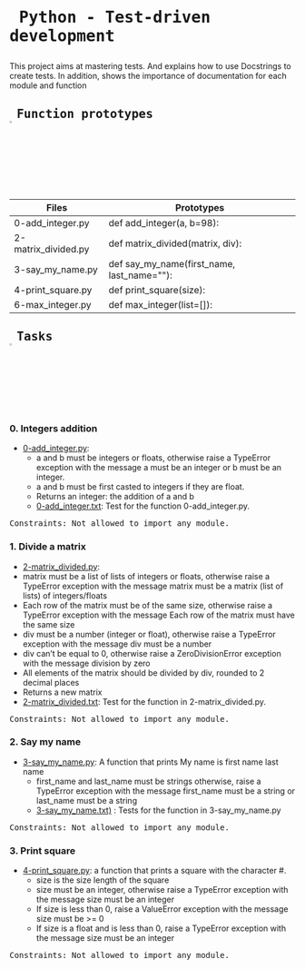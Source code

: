 # <pre> Python - Test-driven development </pre>
This project aims at mastering tests. And explains how to use Docstrings to create tests. In addition, shows the importance of documentation for each module and function
## <pre> Function prototypes    <img src="https://user-images.githubusercontent.com/107026397/209424557-72ec9e7b-8f5a-4c69-9136-2629ca6d2ab0.svg" width = 3% height= 3%> </pre>
| Files  | Prototypes |
| ------------- | ------------- |
|0-add_integer.py| def add_integer(a, b=98):|
|2-matrix_divided.py|def matrix_divided(matrix, div):|
|3-say_my_name.py|def say_my_name(first_name, last_name=""):|
|4-print_square.py|def print_square(size):|
|6-max_integer.py|def max_integer(list=[]):|
## <pre> Tasks   <img src="https://user-images.githubusercontent.com/107026397/209425131-1d190ca6-b53b-49a9-b00a-6d697c9e4473.svg" height=3% width=3%></pre>
### 0. Integers addition
* [0-add_integer.py](https://github.com/Bezawork-pr/alx-higher_level_programming/blob/master/0x07-python-test_driven_development/0-add_integer.py): 
  * a and b must be integers or floats, otherwise raise a TypeError exception with the message a must be an integer or b must be an integer.
  * a and b must be first casted to integers if they are float.
  * Returns an integer: the addition of a and b
  * [0-add_integer.txt](https://github.com/Bezawork-pr/alx-higher_level_programming/blob/master/0x07-python-test_driven_development/tests/0-add_integer.txt): Test for the function 0-add_integer.py.
<pre>
Constraints: Not allowed to import any module.
</pre>
### 1. Divide a matrix
* [2-matrix_divided.py](https://github.com/Bezawork-pr/alx-higher_level_programming/blob/master/0x07-python-test_driven_development/2-matrix_divided.py): 
 * matrix must be a list of lists of integers or floats, otherwise raise a TypeError exception with the message matrix must be a matrix (list of lists) of integers/floats
 * Each row of the matrix must be of the same size, otherwise raise a TypeError exception with the message Each row of the matrix must have the same size
 * div must be a number (integer or float), otherwise raise a TypeError exception with the message div must be a number
 * div can’t be equal to 0, otherwise raise a ZeroDivisionError exception with the message division by zero
 * All elements of the matrix should be divided by div, rounded to 2 decimal places
 * Returns a new matrix
* [2-matrix_divided.txt](https://github.com/Bezawork-pr/alx-higher_level_programming/blob/master/0x07-python-test_driven_development/tests/2-matrix_divided.txt): Test for the function in 2-matrix_divided.py.
 <pre>
Constraints: Not allowed to import any module.
</pre>
### 2. Say my name
* [3-say_my_name.py](https://github.com/Bezawork-pr/alx-higher_level_programming/blob/master/0x07-python-test_driven_development/3-say_my_name.py): A function that prints My name is first name last name
  * first_name and last_name must be strings otherwise, raise a TypeError exception with the message first_name must be a string or last_name must be a string
  * [3-say_my_name.txt)](https://github.com/Bezawork-pr/alx-higher_level_programming/blob/master/0x07-python-test_driven_development/tests/3-say_my_name.txt) : Tests for the function in 3-say_my_name.py
 <pre>
Constraints: Not allowed to import any module.
</pre> 
### 3. Print square
* [4-print_square.py](https://github.com/Bezawork-pr/alx-higher_level_programming/blob/master/0x07-python-test_driven_development/4-print_square.py):  a function that prints a square with the character #.
  * size is the size length of the square
  * size must be an integer, otherwise raise a TypeError exception with the message size must be an integer
  * If size is less than 0, raise a ValueError exception with the message size must be >= 0
  * If size is a float and is less than 0, raise a TypeError exception with the message size must be an integer
<pre>
Constraints: Not allowed to import any module.
</pre> 
 
 


